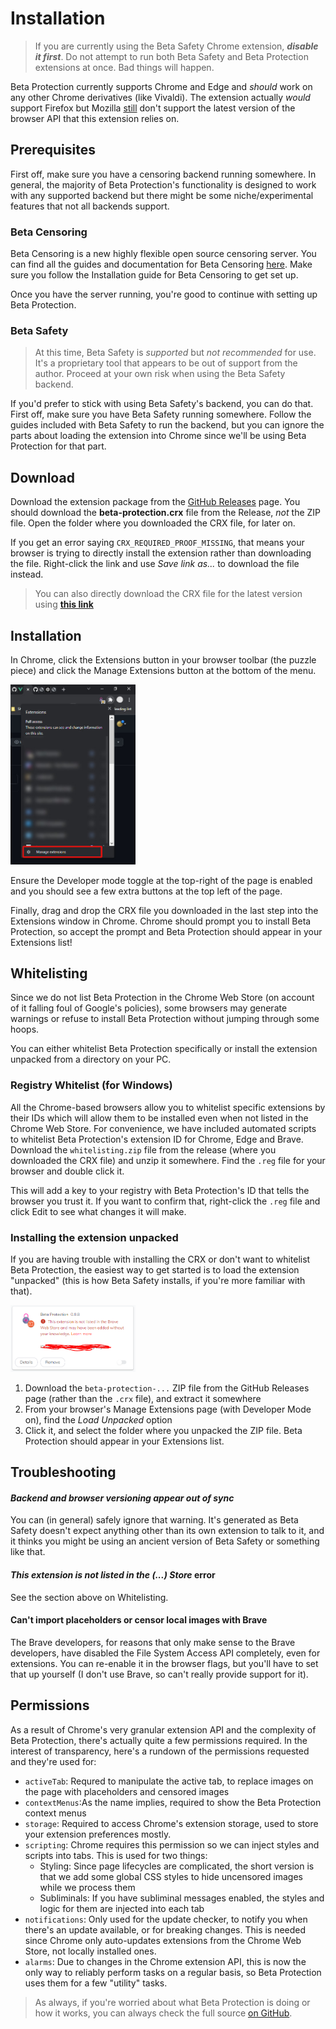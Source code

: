 # Installation

> If you are currently using the Beta Safety Chrome extension, ***disable it first***. Do not attempt to run both Beta Safety and Beta Protection extensions at once. Bad things will happen.

Beta Protection currently supports Chrome and Edge and _should_ work on any other Chrome derivatives (like Vivaldi). The extension actually _would_ support Firefox but Mozilla [still](https://blog.mozilla.org/addons/2021/05/27/manifest-v3-update/) don't support the latest version of the browser API that this extension relies on.

## Prerequisites

First off, make sure you have a censoring backend running somewhere. In general, the majority of Beta Protection's functionality is designed to work with any supported backend but there might be some niche/experimental features that not all backends support.

### Beta Censoring

Beta Censoring is a new highly flexible open source censoring server. You can find all the guides and documentation for Beta Censoring [here](https://silveredgold.github.io/beta-censoring/). Make sure you follow the Installation guide for Beta Censoring to get set up.

Once you have the server running, you're good to continue with setting up Beta Protection.

### Beta Safety

> At this time, Beta Safety is *supported* but *not recommended* for use. It's a proprietary tool that appears to be out of support from the author. Proceed at your own risk when using the Beta Safety backend.

If you'd prefer to stick with using Beta Safety's backend, you can do that. First off, make sure you have Beta Safety running somewhere. Follow the guides included with Beta Safety to run the backend, but you can ignore the parts about loading the extension into Chrome since we'll be using Beta Protection for that part.

## Download

Download the extension package from the [GitHub Releases](https://github.com/silveredgold/beta-protection/releases) page. You should download the **beta-protection.crx** file from the Release, _not_ the ZIP file. Open the folder where you downloaded the CRX file, for later on.

If you get an error saying `CRX_REQUIRED_PROOF_MISSING`, that means your browser is trying to directly install the extension rather than downloading the file. Right-click the link and use *Save link as...* to download the file instead.

> You can also directly download the CRX file for the latest version using [**this link**](https://github.com/silveredgold/beta-protection/releases/latest/download/beta-protection.crx)

## Installation

In Chrome, click the Extensions button in your browser toolbar (the puzzle piece) and click the Manage Extensions button at the bottom of the menu.

<!-- ![Chrome Manage Extensions menu from Extensions popup on main toolbar](../assets/chrome_manage_extensions.jpg) -->
<img 
  src="/chrome_manage_extensions.jpg"
  width="200"
/>

Ensure the Developer mode toggle at the top-right of the page is enabled and you should see a few extra buttons at the top left of the page.

Finally, drag and drop the CRX file you downloaded in the last step into the Extensions window in Chrome. Chrome should prompt you to install Beta Protection, so accept the prompt and Beta Protection should appear in your Extensions list!

## Whitelisting

Since we do not list Beta Protection in the Chrome Web Store (on account of it falling foul of Google's policies), some browsers may generate warnings or refuse to install Beta Protection without jumping through some hoops.

You can either whitelist Beta Protection specifically or install the extension unpacked from a directory on your PC.

### Registry Whitelist (for Windows)

All the Chrome-based browsers allow you to whitelist specific extensions by their IDs which will allow them to be installed even when not listed in the Chrome Web Store. For convenience, we have included automated scripts to whitelist Beta Protection's extension ID for Chrome, Edge and Brave. Download the `whitelisting.zip` file from the release (where you downloaded the CRX file) and unzip it somewhere. Find the `.reg` file for your browser and double click it.

This will add a key to your registry with Beta Protection's ID that tells the browser you trust it. If you want to confirm that, right-click the `.reg` file and click Edit to see what changes it will make.

### Installing the extension unpacked

If you are having trouble with installing the CRX or don't want to whitelist Beta Protection, the easiest way to get started is to load the extension "unpacked" (this is how Beta Safety installs, if you're more familiar with that).

<img 
  src="/brave-warning.png" 
  width="200"
/>

1. Download the `beta-protection-...` ZIP file from the GitHub Releases page (rather than the `.crx` file), and extract it somewhere
2. From your browser's Manage Extensions page (with Developer Mode on), find the *Load Unpacked* option
3. Click it, and select the folder where you unpacked the ZIP file. Beta Protection should appear in your Extensions list.


## Troubleshooting

#### *Backend and browser versioning appear out of sync*

You can (in general) safely ignore that warning. It's generated as Beta Safety doesn't expect anything other than its own extension to talk to it, and it thinks you might be using an ancient version of Beta Safety or something like that.

#### *This extension is not listed in the (...) Store* error

See the section above on Whitelisting.

#### Can't import placeholders or censor local images with Brave

The Brave developers, for reasons that only make sense to the Brave developers, have disabled the File System Access API completely, even for extensions. You can re-enable it in the browser flags, but you'll have to set that up yourself (I don't use Brave, so can't really provide support for it).

## Permissions

As a result of Chrome's very granular extension API and the complexity of Beta Protection, there's actually quite a few permissions required. In the interest of transparency, here's a rundown of the permissions requested and they're used for:

- `activeTab`: Requred to manipulate the active tab, to replace images on the page with placeholders and censored images
- `contextMenus`:As the name implies, required to show the Beta Protection context menus
- `storage`: Required to access Chrome's extension storage, used to store your extension preferences mostly.
- `scripting`: Chrome requires this permission so we can inject styles and scripts into tabs. This is used for two things:
  - Styling: Since page lifecycles are complicated, the short version is that we add some global CSS styles to hide uncensored images while we process them
  - Subliminals: If you have subliminal messages enabled, the styles and logic for them are injected into each tab
- `notifications`: Only used for the update checker, to notify you when there's an update available, or for breaking changes. This is needed since Chrome only auto-updates extensions from the Chrome Web Store, not locally installed ones.
- `alarms`: Due to changes in the Chrome extension API, this is now the only way to reliably perform tasks on a regular basis, so Beta Protection uses them for a few "utility" tasks.

> As always, if you're worried about what Beta Protection is doing or how it works, you can always check the full source [on GitHub](https://github.com/silveredgold/beta-protection).